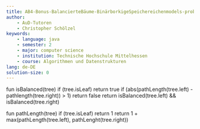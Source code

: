 ```yaml
---
title: AB4-Bonus-BalancierteBäume-BinärborkigeSpeichereichenmodels-probe
author:
    - AuD-Tutoren
    - Christopher Schölzel
keywords:
    - language: java
    - semester: 2
    - major: computer science
    - institution: Technische Hochschule Mittelhessen
    - course: Algorithmen und Datenstrukturen
lang: de-DE
solution-size: 0
---
```


fun isBalanced(tree)
	if (tree.isLeaf)
	    return true
	if (abs(pathLength(tree.left) - pathlength(tree.right)) > 1)
	    return false
    return isBalanced(tree.left) && isBalanced(tree.right)

fun pathLength(tree)
    if (tree.isLeaf)
        return 1
    return 1 + max(pathLength(tree.left), pathLenght(tree.right))
